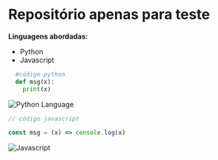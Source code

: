 # Repositório apenas para teste
**Linguagens abordadas:**
* Python
* Javascript

~~~Python
  #código python
  def msg(x):
    print(x)
 ~~~
 ![Python Language](https://cdn.wallpapersafari.com/86/47/beOFkU.jpg)
 
 ~~~javascript
 // código javascript
 
 const msg = (x) => console.log(x)
 
 ~~~
![Javascript](https://user-images.githubusercontent.com/33875538/163071137-e9854c22-0404-4163-8e52-903e8b8dfa6c.png)
